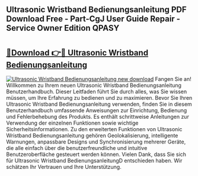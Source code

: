 ## Ultrasonic Wristband Bedienungsanleitung PDF Download Free - Part-CgJ User Guide Repair - Service Owner Edition QPASY

# <h2><a href="http://df53uo.blite.top/?on=Ultrasonic+Wristband+Bedienungsanleitung">🔗Download 👉🔴 Ultrasonic Wristband Bedienungsanleitung</a></h2>

[![Ultrasonic Wristband Bedienungsanleitung new download](https://i.imgur.com/lujVjoI.png)](http://df53uo.blite.top/?on=Ultrasonic+Wristband+Bedienungsanleitung)
Fangen Sie an! Willkommen zu Ihrem neuen Ultrasonic Wristband Bedienungsanleitung Benutzerhandbuch. Dieser Leitfaden führt Sie durch alles, was Sie wissen müssen, um Ihre Erfahrung zu bedienen und zu maximieren. Bevor Sie Ihren Ultrasonic Wristband Bedienungsanleitung verwenden, finden Sie in diesem Benutzerhandbuch umfassende Anweisungen zur Einrichtung, Bedienung und Fehlerbehebung des Produkts. Es enthält schrittweise Anleitungen zur Verwendung der einzelnen Funktionen sowie wichtige Sicherheitsinformationen. Zu den erweiterten Funktionen von Ultrasonic Wristband Bedienungsanleitung gehören Geolokalisierung, intelligente Warnungen, anpassbare Designs und Synchronisierung mehrerer Geräte, die alle einfach über die benutzerfreundliche und intuitive Benutzeroberfläche gesteuert werden können. Vielen Dank, dass Sie sich für Ultrasonic Wristband BedienungsanleitungD entschieden haben. Wir schätzen Ihr Vertrauen und Ihre Unterstützung.
